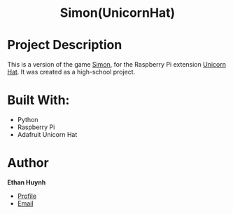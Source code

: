 <h1 align="center">Simon(UnicornHat)</h1>

# Project Description
This is a version of the game [Simon](https://en.wikipedia.org/wiki/Simon_(game)), for the Raspberry Pi extension [Unicorn Hat](https://www.adafruit.com/product/2288).
It was created as a high-school project.

# Built With: 
- Python
- Raspberry Pi
- Adafruit Unicorn Hat

# Author 
**Ethan Huynh**
- [Profile](https://github.com/eggrollius "Ethan Huynh")
- [Email](mailto:ethanhuynh1124@gmail.com?subject=Hi% "Email me")
